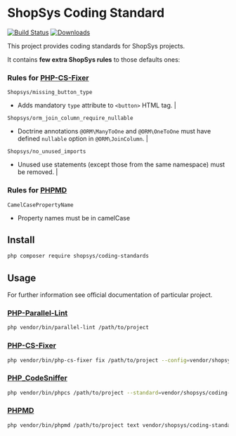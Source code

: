 # ShopSys Coding Standard

[![Build Status](https://travis-ci.org/shopsys/coding-standards.svg?branch=master)](https://travis-ci.org/shopsys/coding-standards)
[![Downloads](https://img.shields.io/packagist/dt/shopsys/coding-standards.svg)](https://packagist.org/packages/shopsys/coding-standards)

This project provides coding standards for ShopSys projects.


It contains **few extra ShopSys rules** to those defaults ones:


### Rules for [PHP-CS-Fixer](https://github.com/FriendsOfPHP/PHP-CS-Fixer)

`Shopsys/missing_button_type` 

- Adds mandatory `type` attribute to `<button>` HTML tag.                                                                            |


`Shopsys/orm_join_column_require_nullable`    

- Doctrine annotations `@ORM\ManyToOne` and `@ORM\OneToOne` must have defined `nullable` option in `@ORM\JoinColumn`.                |


`Shopsys/no_unused_imports`                   

- Unused use statements (except those from the same namespace) must be removed.                                                      |


### Rules for [PHPMD](https://github.com/phpmd/phpmd)

`CamelCasePropertyName`
                             
- Property names must be in camelCase                                                                                                



## Install

```bash
php composer require shopsys/coding-standards
```


## Usage

For further information see official documentation of particular project.

### [PHP-Parallel-Lint](https://github.com/JakubOnderka/PHP-Parallel-Lint)

```bash
php vendor/bin/parallel-lint /path/to/project
```

### [PHP-CS-Fixer](https://github.com/FriendsOfPHP/PHP-CS-Fixer)

```bash
php vendor/bin/php-cs-fixer fix /path/to/project --config=vendor/shopsys/coding-standards/build/phpcs-fixer.php_cs
```

### [PHP_CodeSniffer](https://github.com/squizlabs/PHP_CodeSniffer)

```bash
php vendor/bin/phpcs /path/to/project --standard=vendor/shopsys/coding-standards/rulesetCS.xml
```

### [PHPMD](https://github.com/phpmd/phpmd)

```bash
php vendor/bin/phpmd /path/to/project text vendor/shopsys/coding-standards/rulesetMD.xml
```
